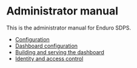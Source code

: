 # Administrator manual

This is the administrator manual for Enduro SDPS.

- [Configuration](configuration.md)
- [Dashboard configuration](dashboard-config.md)
- [Building and serving the dashboard](dashboard-build.md)
- [Identity and access control](iac.md)
